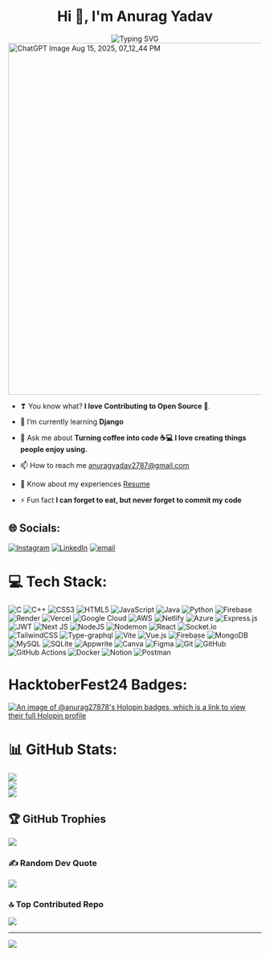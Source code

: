 <h1 align="center">Hi 👋, I'm Anurag Yadav</h1>

<div align="center">
  <img src="https://readme-typing-svg.herokuapp.com?font=Fira+Code&pause=1000&width=435&lines=Exploring+new+technologies+and+constantly+learning.;Passionate+about+full-stack+development+and+problem-solving.;Building+scalable+and+efficient+web+applications.;Experienced+in+React%2C+Next.js%2C+Node.js%2C+and+databases.;Open-source+contributor+and+tech+enthusiast.;Bridging+frontend+and+backend+for+seamless+user%C2%A0experiences." alt="Typing SVG" />
</div>

<img width="700" alt="ChatGPT Image Aug 15, 2025, 07_12_44 PM" src="https://github.com/user-attachments/assets/8864de4b-dc5d-4178-83b9-2bf240f5256f" />

</div>

-  ❣ You know what? **I love Contributing to Open Source 🩵**.

- 🌱 I’m currently learning **Django**

- 💬 Ask me about **Turning coffee into code ☕💻 I love creating things people enjoy using.**

- 📫 How to reach me [anuragyadav2787@gmail.com](mailto:anuragyadav2787@gmail.com)

- 📄 Know about my experiences [Resume](https://drive.google.com/file/d/1uNHihlXVYNhzhx96QtGcUtASGuT-bApy/view?usp=sharing)

- ⚡ Fun fact **I can forget to eat, but never forget to commit my code**

## 🌐 Socials:
[![Instagram](https://img.shields.io/badge/Instagram-%23E4405F.svg?logo=Instagram&logoColor=white)](https://instagram.com/anurag_yadav.03) [![LinkedIn](https://img.shields.io/badge/LinkedIn-%230077B5.svg?logo=linkedin&logoColor=white)](https://linkedin.com/in/anurag-iiitl) [![email](https://img.shields.io/badge/Email-D14836?logo=gmail&logoColor=white)](mailto:anuragyadav2787@gmail.com) 

# 💻 Tech Stack:
![C](https://img.shields.io/badge/c-%2300599C.svg?style=for-the-badge&logo=c&logoColor=white) ![C++](https://img.shields.io/badge/c++-%2300599C.svg?style=for-the-badge&logo=c%2B%2B&logoColor=white) ![CSS3](https://img.shields.io/badge/css3-%231572B6.svg?style=for-the-badge&logo=css3&logoColor=white) ![HTML5](https://img.shields.io/badge/html5-%23E34F26.svg?style=for-the-badge&logo=html5&logoColor=white) ![JavaScript](https://img.shields.io/badge/javascript-%23323330.svg?style=for-the-badge&logo=javascript&logoColor=%23F7DF1E) ![Java](https://img.shields.io/badge/java-%23ED8B00.svg?style=for-the-badge&logo=openjdk&logoColor=white) ![Python](https://img.shields.io/badge/python-3670A0?style=for-the-badge&logo=python&logoColor=ffdd54) ![Firebase](https://img.shields.io/badge/firebase-%23039BE5.svg?style=for-the-badge&logo=firebase) ![Render](https://img.shields.io/badge/Render-%46E3B7.svg?style=for-the-badge&logo=render&logoColor=white) ![Vercel](https://img.shields.io/badge/vercel-%23000000.svg?style=for-the-badge&logo=vercel&logoColor=white) ![Google Cloud](https://img.shields.io/badge/GoogleCloud-%234285F4.svg?style=for-the-badge&logo=google-cloud&logoColor=white) ![AWS](https://img.shields.io/badge/AWS-%23FF9900.svg?style=for-the-badge&logo=amazon-aws&logoColor=white) ![Netlify](https://img.shields.io/badge/netlify-%23000000.svg?style=for-the-badge&logo=netlify&logoColor=#00C7B7) ![Azure](https://img.shields.io/badge/azure-%230072C6.svg?style=for-the-badge&logo=microsoftazure&logoColor=white) ![Express.js](https://img.shields.io/badge/express.js-%23404d59.svg?style=for-the-badge&logo=express&logoColor=%2361DAFB) ![JWT](https://img.shields.io/badge/JWT-black?style=for-the-badge&logo=JSON%20web%20tokens) ![Next JS](https://img.shields.io/badge/Next-black?style=for-the-badge&logo=next.js&logoColor=white) ![NodeJS](https://img.shields.io/badge/node.js-6DA55F?style=for-the-badge&logo=node.js&logoColor=white) ![Nodemon](https://img.shields.io/badge/NODEMON-%23323330.svg?style=for-the-badge&logo=nodemon&logoColor=%BBDEAD) ![React](https://img.shields.io/badge/react-%2320232a.svg?style=for-the-badge&logo=react&logoColor=%2361DAFB) ![Socket.io](https://img.shields.io/badge/Socket.io-black?style=for-the-badge&logo=socket.io&badgeColor=010101) ![TailwindCSS](https://img.shields.io/badge/tailwindcss-%2338B2AC.svg?style=for-the-badge&logo=tailwind-css&logoColor=white) ![Type-graphql](https://img.shields.io/badge/-TypeGraphQL-%23C04392?style=for-the-badge) ![Vite](https://img.shields.io/badge/vite-%23646CFF.svg?style=for-the-badge&logo=vite&logoColor=white) ![Vue.js](https://img.shields.io/badge/vue.js-%2335495e.svg?style=for-the-badge&logo=vuedotjs&logoColor=%234FC08D) ![Firebase](https://img.shields.io/badge/firebase-a08021?style=for-the-badge&logo=firebase&logoColor=ffcd34) ![MongoDB](https://img.shields.io/badge/MongoDB-%234ea94b.svg?style=for-the-badge&logo=mongodb&logoColor=white) ![MySQL](https://img.shields.io/badge/mysql-4479A1.svg?style=for-the-badge&logo=mysql&logoColor=white) ![SQLite](https://img.shields.io/badge/sqlite-%2307405e.svg?style=for-the-badge&logo=sqlite&logoColor=white) ![Appwrite](https://img.shields.io/badge/Appwrite-%23FD366E.svg?style=for-the-badge&logo=appwrite&logoColor=white) ![Canva](https://img.shields.io/badge/Canva-%2300C4CC.svg?style=for-the-badge&logo=Canva&logoColor=white) ![Figma](https://img.shields.io/badge/figma-%23F24E1E.svg?style=for-the-badge&logo=figma&logoColor=white) ![Git](https://img.shields.io/badge/git-%23F05033.svg?style=for-the-badge&logo=git&logoColor=white) ![GitHub](https://img.shields.io/badge/github-%23121011.svg?style=for-the-badge&logo=github&logoColor=white) ![GitHub Actions](https://img.shields.io/badge/github%20actions-%232671E5.svg?style=for-the-badge&logo=githubactions&logoColor=white) ![Docker](https://img.shields.io/badge/docker-%230db7ed.svg?style=for-the-badge&logo=docker&logoColor=white) ![Notion](https://img.shields.io/badge/Notion-%23000000.svg?style=for-the-badge&logo=notion&logoColor=white) ![Postman](https://img.shields.io/badge/Postman-FF6C37?style=for-the-badge&logo=postman&logoColor=white)

# HacktoberFest24 Badges:
[![An image of @anurag27878's Holopin badges, which is a link to view their full Holopin profile](https://holopin.me/anurag27878)](https://holopin.io/@anurag27878)

# 📊 GitHub Stats:
![](https://github-readme-stats.vercel.app/api?username=anurag2787&theme=dark&hide_border=false&include_all_commits=true&count_private=true)<br/>
![](https://nirzak-streak-stats.vercel.app/?user=anurag2787&theme=dark&hide_border=false)<br/>
![](https://github-readme-stats.vercel.app/api/top-langs/?username=anurag2787&theme=dark&hide_border=false&include_all_commits=true&count_private=true&layout=compact)

## 🏆 GitHub Trophies
![](https://github-profile-trophy.vercel.app/?username=anurag2787&theme=aura&no-frame=false&no-bg=true&margin-w=4)

### ✍️ Random Dev Quote
![](https://quotes-github-readme.vercel.app/api?type=horizontal&theme=radical)

### 🔝 Top Contributed Repo
![](https://github-contributor-stats.vercel.app/api?username=anurag2787&limit=5&theme=dark&combine_all_yearly_contributions=true)

---
[![](https://visitcount.itsvg.in/api?id=anurag2787&icon=7&color=0)](https://visitcount.itsvg.in)


